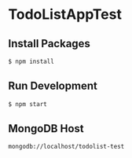 # TodoListAppTest


## Install Packages

```bash
$ npm install
```

## Run Development

```bash
$ npm start
```

## MongoDB Host
```bash
mongodb://localhost/todolist-test
```
